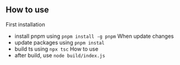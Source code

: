 ## How to use
First installation
- install pnpm using `pnpm install -g pnpm`
When update changes
- update packages using `pnpm instal`
- build ts using `npx tsc`
How to use
- after build, use `node build/index.js`